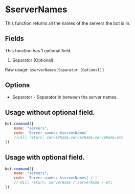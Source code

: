 # $serverNames

This function returns all the names of the servers the bot is in.

## Fields

This function has 1 optional field.

1. Separator \(Optional\)

Raw usage: `$serverNames[Separator (Optional)]`

## Options

* Separator - Separator in between the server names.

## Usage without optional field.

```javascript
bot.command({
    name: "servers",
    code: `Server names: $serverNames`
    //will return: serverName,serverName,serveName,etc
})
```

## Usage with optional field.

```javascript
bot.command({
    name: "servers",
    code: `Server names: $serverNames[ / ]`
    // Will return: serverName / serverName / etc
})
```


